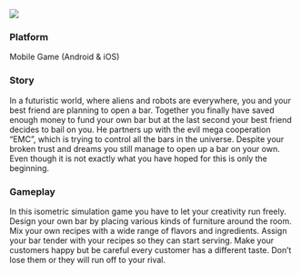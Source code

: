 ![](logo.png)

### Platform
Mobile Game (Android & iOS)

### Story 
In a futuristic world, where aliens and robots are everywhere, you and your best friend are planning to open a bar. Together you finally have saved enough money to fund your own bar but at the last second your best friend decides to bail on you. He partners up with the evil mega cooperation “EMC”, which is trying to control all the bars in the universe. Despite your broken trust and dreams you still manage to open up a bar on your own. Even though it is not exactly what you have hoped for this is only the beginning.
 
### Gameplay
In this isometric simulation game you have to let your creativity run freely. Design your own bar by placing various kinds of furniture around the room. Mix your own recipes with a wide range of flavors and ingredients. Assign your bar tender with your recipes so they can start serving. Make your customers happy but be careful every customer has a different taste. Don’t lose them or they will run off to your rival.
